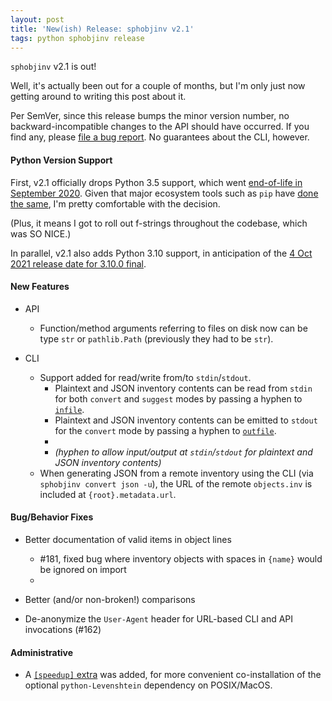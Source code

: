 ```yaml
---
layout: post
title: 'New(ish) Release: sphobjinv v2.1'
tags: python sphobjinv release
---
```


`sphobjinv` v2.1 is out!

Well, it's actually been out for a couple of months,
but I'm only just now getting around to writing
this post about it.

Per SemVer, since this release bumps the
minor version number, no backward-incompatible
changes to the API should have occurred. If you find
any, please [file a bug report](https://github.com/bskinn/sphobjinv/issues/new/choose).
No guarantees about the CLI, however.


#### Python Version Support

First, v2.1 officially drops Python 3.5 support, which went [end-of-life in September 2020](https://www.python.org/downloads/release/python-3510/). Given that major ecosystem tools such as `pip` have [done the same](https://pip.pypa.io/en/stable/news/#v21-0), I'm pretty comfortable with the decision.

(Plus, it means I got to roll out f-strings throughout the codebase, which was SO NICE.)

In parallel, v2.1 also adds Python 3.10 support, in anticipation of the [4 Oct 2021 release date for 3.10.0 final](https://www.python.org/dev/peps/pep-0619/#schedule).


#### New Features

- API
  - Function/method arguments referring to files on disk now can be type `str` or `pathlib.Path` (previously they had to be `str`).

- CLI
  - Support added for read/write from/to `stdin`/`stdout`.
    - Plaintext and JSON inventory contents can be read from `stdin` for both `convert` and `suggest` modes by passing a hyphen to [`infile`](https://sphobjinv.readthedocs.io/en/v2.1/cli/convert.html#cmdoption-sphobjinv-convert-arg-infile).
    - Plaintext and JSON inventory contents can be emitted to `stdout` for the `convert` mode by passing a hyphen to [`outfile`](https://sphobjinv.readthedocs.io/en/v2.1/cli/convert.html#cmdoption-sphobjinv-convert-arg-outfile).
    - 
    - *(hyphen to allow input/output at `stdin`/`stdout` for plaintext and JSON inventory contents)*
  - When generating JSON from a remote inventory using the CLI (via `sphobjinv convert json -u`), the URL of the remote `objects.inv` is included at `{root}.metadata.url`.

#### Bug/Behavior Fixes

- Better documentation of valid items in object lines
  - #181, fixed bug where inventory objects with spaces in `{name}` would be ignored on import
  - 
- Better (and/or non-broken!) comparisons

- De-anonymize the `User-Agent` header for URL-based CLI and API invocations (#162)


#### Administrative 

- A [`[speedup]` extra](https://sphobjinv.readthedocs.io/en/v2.1/levenshtein.html#installation) was added, for more convenient co-installation of the optional `python-Levenshtein` dependency on POSIX/MacOS.

